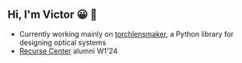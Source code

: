 ## Hi, I'm Victor 😀 :wave:

* Currently working mainly on [torchlensmaker](https://github.com/fouronnes/torchlensmaker), a Python library for designing optical systems
* [Recurse Center](https://www.recurse.com/) alumni W1'24

<!--
**fouronnes/fouronnes** is a ✨ _special_ ✨ repository because its `README.md` (this file) appears on your GitHub profile.

Here are some ideas to get you started:

- 🔭 I’m currently working on ...
- 🌱 I’m currently learning ...
- 👯 I’m looking to collaborate on ...
- 🤔 I’m looking for help with ...
- 💬 Ask me about ...
- 📫 How to reach me: ...
- 😄 Pronouns: ...
- ⚡ Fun fact: ...
-->
